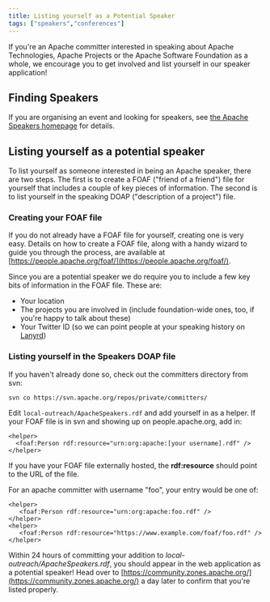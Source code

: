 ```yaml
---
title: Listing yourself as a Potential Speaker
tags: ["speakers","conferences"]
---
```


If you're an Apache committer interested in speaking about Apache 
Technologies, Apache Projects or the Apache Software Foundation as a whole, 
we encourage you to get involved and list yourself in our speaker 
application!

## Finding Speakers

If you are organising an event and looking for speakers, see
[the Apache Speakers homepage](/speakers/) for details.

## Listing yourself as a potential speaker

To list yourself as someone interested in being an Apache speaker, there are
two steps. The first is to create a FOAF ("friend of a friend") file for yourself that includes
a couple of key pieces of information. The second is to list yourself in the
speaking DOAP ("description of a project") file.

### Creating your FOAF file

If you do not already have a FOAF file for yourself, creating one is very easy. Details on how to create a FOAF file, along with a
handy wizard to guide you through the process, are available at
[https://people.apache.org/foaf/](https://people.apache.org/foaf/).

Since you are a potential speaker we do require you
to include a few key bits of information in the FOAF file. These are:

 * Your location
 * The projects you are involved in (include foundation-wide ones, too, if you're
   happy to talk about these)
 * Your Twitter ID (so we can point people at your speaking history on 
   [Lanyrd](http://lanyrd.com/))


### Listing yourself in the Speakers DOAP file

If you haven't already done so, check out the committers directory from
svn:

```
svn co https://svn.apache.org/repos/private/committers/
```

Edit `local-outreach/ApacheSpeakers.rdf` and add yourself in as a
helper. If your FOAF file is in svn and showing up on people.apache.org,
add in:

```
<helper>
  <foaf:Person rdf:resource="urn:org:apache:[your username].rdf" />
</helper>
```

If you have your FOAF file externally hosted, the **rdf:resource**
should point to the URL of the file.

For an apache committer with username "foo", your entry would be one of:

```
<helper>
   <foaf:Person rdf:resource="urn:org:apache:foo.rdf" />
</helper>
<helper>
   <foaf:Person rdf:resource="https://www.example.com/foaf/foo.rdf" />
</helper>
```

Within 24 hours of committing your addition to
*local-outreach/ApacheSpeakers.rdf*, you should appear in the web
application as a potential speaker! Head over to 
[https://community.zones.apache.org/](https://community.zones.apache.org/)
a day later to confirm that you're listed properly.
